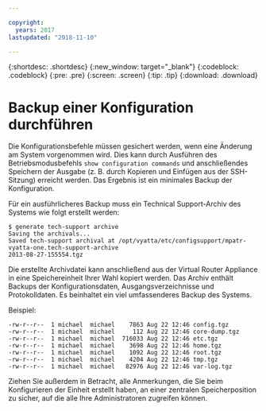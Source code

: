 ```yaml
---

copyright:
  years: 2017
lastupdated: "2018-11-10"

---
```


{:shortdesc: .shortdesc}
{:new_window: target="_blank"}
{:codeblock: .codeblock}
{:pre: .pre}
{:screen: .screen}
{:tip: .tip}
{:download: .download}

# Backup einer Konfiguration durchführen
Die Konfigurationsbefehle müssen gesichert werden, wenn eine Änderung am System vorgenommen wird. Dies kann durch Ausführen des Betriebsmodusbefehls `show configuration commands` und anschließendes Speichern der Ausgabe (z. B. durch Kopieren und Einfügen aus der SSH-Sitzung) erreicht werden. Das Ergebnis ist ein minimales Backup der Konfiguration.

Für ein ausführlicheres Backup muss ein Technical Support-Archiv des Systems wie folgt erstellt werden: 

```
$ generate tech-support archive
Saving the archivals...
Saved tech-support archival at /opt/vyatta/etc/configsupport/mpatr-vyatta-one.tech-support-archive
2013-08-27-155554.tgz
```

Die erstellte Archivdatei kann anschließend aus der Virtual Router Appliance in eine Speichereinheit Ihrer Wahl kopiert werden. Das Archiv enthält Backups der Konfigurationsdaten, Ausgangsverzeichnisse und Protokolldaten. Es beinhaltet ein viel umfassenderes Backup des Systems. 

Beispiel:

```
-rw-r--r--  1 michael  michael    7863 Aug 22 12:46 config.tgz
-rw-r--r--  1 michael  michael     112 Aug 22 12:46 core-dump.tgz
-rw-r--r--  1 michael  michael  716033 Aug 22 12:46 etc.tgz
-rw-r--r--  1 michael  michael    3698 Aug 22 12:46 home.tgz
-rw-r--r--  1 michael  michael    1092 Aug 22 12:46 root.tgz
-rw-r--r--  1 michael  michael    4204 Aug 22 12:46 tmp.tgz
-rw-r--r--  1 michael  michael   82976 Aug 22 12:46 var-log.tgz
```

Ziehen Sie außerdem in Betracht, alle Anmerkungen, die Sie beim Konfigurieren der Einheit erstellt haben, an einer zentralen Speicherposition zu sicher, auf die alle Ihre Administratoren zugreifen können.

